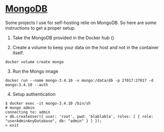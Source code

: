 # [MongoDB](https://www.mongodb.com/)

Some projects I use for self-hosting relie on MongoDB. So here are some instructions to get a proper setup.

1. Take the MongoDB provided in the Docker hub ()

2. Create a volume to keep your data on the host and not in the container itself.

```docker volume create mongo```

3. Run the Mongo image

```docker run --name mongo-3.4.10 -v mongo:/data/db -p 27017:27017 -d mongo:3.4.10 --auth```

4. Setup authentication

```
$ docker exec -it mongo-3.4.10 /bin/sh
# mongo admin
connecting to: admin
> db.createUser({ user: 'root', pwd: 'blablabla', roles: [ { role: "userAdminAnyDatabase", db: "admin" } ] });
> exit
```

